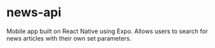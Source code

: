 # news-api
Mobile app built on React Native using Expo. Allows users to search for news articles with their own set parameters.
